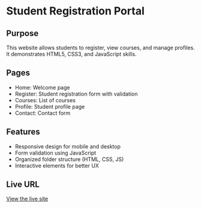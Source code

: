 # Student Registration Portal

## Purpose
This website allows students to register, view courses, and manage profiles. It demonstrates HTML5, CSS3, and JavaScript skills.

## Pages
- Home: Welcome page
- Register: Student registration form with validation
- Courses: List of courses
- Profile: Student profile page
- Contact: Contact form

## Features
- Responsive design for mobile and desktop
- Form validation using JavaScript
- Organized folder structure (HTML, CSS, JS)
- Interactive elements for better UX

## Live URL
[View the live site](https://jackiecherotich.github.io/Capstone_project_Web_Development/)

